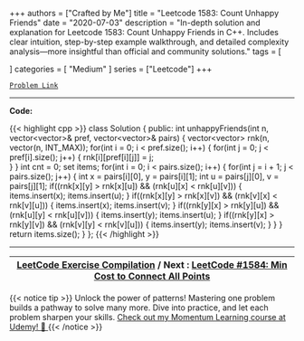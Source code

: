 
+++
authors = ["Crafted by Me"]
title = "Leetcode 1583: Count Unhappy Friends"
date = "2020-07-03"
description = "In-depth solution and explanation for Leetcode 1583: Count Unhappy Friends in C++. Includes clear intuition, step-by-step example walkthrough, and detailed complexity analysis—more insightful than official and community solutions."
tags = [
    
]
categories = [
    "Medium"
]
series = ["Leetcode"]
+++



[`Problem Link`](https://leetcode.com/problems/count-unhappy-friends/description/)

---

**Code:**

{{< highlight cpp >}}
class Solution {
public:
    int unhappyFriends(int n, vector<vector<int>>& pref, vector<vector<int>>& pairs) {
        vector<vector<int>> rnk(n, vector<int>(n, INT_MAX));
        for(int i = 0; i < pref.size(); i++) {
            for(int j = 0; j < pref[i].size(); j++) {
                rnk[i][pref[i][j]] = j;                
            }
        }
        int cnt = 0;
        set<int> items;
        for(int i = 0; i < pairs.size(); i++) {
            for(int j = i + 1; j < pairs.size(); j++) {
                int x = pairs[i][0], y = pairs[i][1];
                int u = pairs[j][0], v = pairs[j][1];
                if((rnk[x][y] > rnk[x][u]) && (rnk[u][x] < rnk[u][v])) {
                    items.insert(x);
                    items.insert(u);
                }
                if((rnk[x][y] > rnk[x][v]) && (rnk[v][x] < rnk[v][u])) {
                    items.insert(x);
                    items.insert(v);
                }
                if((rnk[y][x] > rnk[y][u]) && (rnk[u][y] < rnk[u][v])) {
                    items.insert(y);
                    items.insert(u);
                }
                if((rnk[y][x] > rnk[y][v]) && (rnk[v][y] < rnk[v][u])) {
                    items.insert(y);
                    items.insert(v);
                }
            }
        }
        return items.size();
    }
};
{{< /highlight >}}


---

| [LeetCode Exercise Compilation](https://grid47.xyz/leetcode/) / Next : [LeetCode #1584: Min Cost to Connect All Points](https://grid47.xyz/posts/leetcode_1584) |
| --- |
{{< notice tip >}}
Unlock the power of patterns! Mastering one problem builds a pathway to solve many more. Dive into practice, and let each problem sharpen your skills. [Check out my Momentum Learning course at Udemy! 🚀 ](https://www.udemy.com/course/algorithms-and-data-structures-in-cpp/)
{{< /notice >}}

